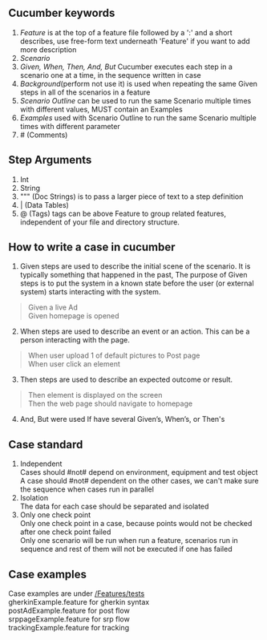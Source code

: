 ## Cucumber keywords
1. *Feature* is at the top of a feature file followed by a ':' and a short describes, use free-form text underneath 'Feature' if you want to add more description</br>
2. *Scenario*</br>
3. *Given, When, Then, And, But* Cucumber executes each step in a scenario one at a time, in the sequence written in case</br>
4. *Background*(perform not use it) is used when repeating the same Given steps in all of the scenarios in a feature</br>
5. *Scenario Outline* can be used to run the same Scenario multiple times with different values, MUST contain an Examples</br>
6. *Examples* used with Scenario Outline to run the same Scenario multiple times with different parameter</br>
7. \# (Comments)</br>

## Step Arguments
1. Int
2. String
3. """ (Doc Strings) is to pass a larger piece of text to a step definition</br>
4. | (Data Tables)</br>
5. @ (Tags)  tags can be above Feature to group related features, independent of your file and directory structure.</br>

## How to write a case in cucumber
1. Given steps are used to describe the initial scene of the scenario. It is typically something that happened in the past,
The purpose of Given steps is to put the system in a known state before the user (or external system) starts interacting with the system.
> Given a live Ad</br>
> Given homepage is opened
2. When steps are used to describe an event or an action. This can be a person interacting with the page.
> When user upload 1 of default pictures to Post page</br>
> When user click an element
3. Then steps are used to describe an expected outcome or result.
> Then element is displayed on the screen</br>
> Then the web page should navigate to homepage
4. And, But were used If have several Given’s, When’s, or Then's

## Case standard
1. Independent  
Cases should #not# depend on environment, equipment and test object
A case should #not# dependent on the other cases, we can't make sure the sequence when cases run in parallel 
2. Isolation   
The data for each case should be separated and isolated
3. Only one check point   
Only one check point in a case, because points would not be checked after one check point failed     
Only one scenario will be run when run a feature, scenarios run in sequence and rest of them will not be executed if one has failed

## Case examples
Case examples are under [/Features/tests](https://github.corp.ebay.com/ecg-global/BOLT-BDD-CucumberJS/tree/master/features/tests)      
gherkinExample.feature for gherkin syntax     
postAdExample.feature for post flow       
srppageExample.feature for srp flow    
trackingExample.feature for tracking


